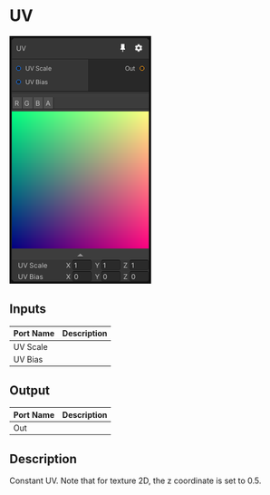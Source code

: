 # UV
![Mixture.UVNode](../../images/Mixture.UVNode.png)
## Inputs
Port Name | Description
--- | ---
UV Scale | 
UV Bias | 

## Output
Port Name | Description
--- | ---
Out | 

## Description
Constant UV. Note that for texture 2D, the z coordinate is set to 0.5.

